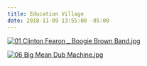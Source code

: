 ```yaml
---
title: Education Village
date: 2018-11-09 13:55:00 -05:00
---
```


[![01 Clinton Fearon _ Boogie Brown Band.jpg](/uploads/01%20Clinton%20Fearon%20_%20Boogie%20Brown%20Band.jpg)](https://www.apollographql.com/docs/react/recipes/recompose.html)

[![06 Big Mean Dub Machine.jpg](/uploads/06%20Big%20Mean%20Dub%20Machine.jpg)](https://www.zara.com/us/en/jogging-pants-p00706507.html)